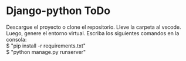 # Django-python ToDo
Descargue el proyecto o clone el repositorio. Lleve la carpeta al vscode. Luego, genere el entorno virtual. Escriba los siguientes comandos en la consola:
<br>
$ "pip install -r requirements.txt"
<br>
$ "python manage.py runserver"
